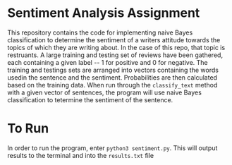 # Sentiment Analysis Assignment
This repository contains the code for implementing naive Bayes classification to determine the sentiment of a writers attitude towards the topics of which they are writing about. In the case of this repo, that topic is restruants. A large training and testing set of reviews have been gathered, each containing a given label -- 1 for positive and 0 for negative.
The training and testings sets are arranged into vectors containing the words usedin the sentence and the sentiment. Probabilities are then calculated based on the training data. When run through the `classify_text` method with a given vector of sentences, the program will use naive Bayes classification to tetermine the sentiment of the sentence.

# To Run
In order to run the program, enter `python3 sentiment.py`. This will output results to the terminal and into the `results.txt` file

